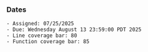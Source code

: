 ### Dates

    - Assigned: 07/25/2025
    - Due: Wednesday August 13 23:59:00 PDT 2025
    - Line coverage bar: 80
    - Function coverage bar: 85
